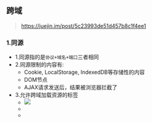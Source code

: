 ## 跨域
> https://juejin.im/post/5c23993de51d457b8c1f4ee1
### 1.同源
* 1.同源指的是```协议+域名+端口```三者相同
* 2.同源限制的内容有:
    * Cookie, LocalStorage, IndexedDB等存储性的内容
    * DOM节点
    * AJAX请求发送后，结果被浏览器拦截了
* 3.允许跨域加载资源的标签
    * <img src=XXX>
    * <link href=XXX>
    * <script src=XXX>
### 2.跨域
* 当协议、主域名、子域名、端口号中任意一个不相同时，都算作不同域
* 跨域请求能发出去，服务端能收到请求并返回结果，只是结果被浏览器拦截了。
### 3.跨域方案
* 1.JSONP
    * 1.利用<script>标签没有跨域限制的漏洞
    * 2.回调传参的形式，获取参数
    * 3.缺点是仅支持get方法，不安全，可能遭受xss攻击
    * 4.实现:
    ```js
    // 服务器端
    var express = require('express');
    var app = express();
    var url = require('url');

    app.get('/test', function(req, res, next) {
        var data = 'hah, this is jsonp'
        var params = url.parse(req.url, true).query;
        res.send(`${params.callback}(${JSON.stringify(data)})`);
    });

    app.listen(8088);
    ```
    ```js
    // 客户端
    function jsonp({ url, callback }) {
        return new Promise((resolve, reject) => {
            let script = document.createElement('script')
            window[callback] = function(data) {
                resolve(data)
                document.body.removeChild(script)
            }
            script.src = `${url}?callback=${callback}`
            document.body.appendChild(script)
        })
    }
    jsonp({
        url: 'http://localhost:8088/test',
        callback: 'callback'
    }).then(data => {
        console.log(data)
    })
    ```
* 2.